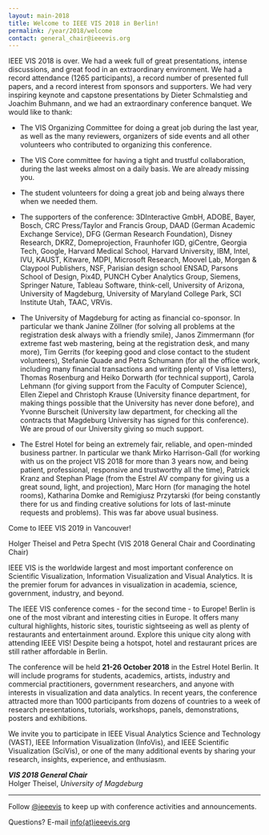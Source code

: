 ```yaml
---
layout: main-2018
title: Welcome to IEEE VIS 2018 in Berlin!
permalink: /year/2018/welcome
contact: general_chair@ieeevis.org
---
```


IEEE VIS 2018 is over. We had a week full of great presentations,
intense discussions, and great food in an extraordinary environment. We
had a record attendance (1265 participants), a record number of
presented full papers, and a record interest from sponsors and
supporters. We had very inspiring keynote and capstone presentations by
Dieter Schmalstieg and Joachim Buhmann, and we had an extraordinary
conference banquet. We would like to thank:

- The VIS Organizing Committee for doing a great job during the last
year, as well as the many reviewers, organizers of side events and all
other volunteers who contributed to organizing this conference.

- The VIS Core committee for having a tight and trustful collaboration,
during the last weeks almost on a daily basis. We are already missing you.

- The student volunteers for doing a great job and being always there
when we needed them.

- The supporters of the conference: 3DInteractive GmbH, ADOBE, Bayer,
Bosch, CRC Press/Taylor and Francis Group, DAAD (German Academic
Exchange Service), DFG (German Research Foundation), Disney Research,
DKRZ, Domeprojection, Fraunhofer IGD, giCentre, Georgia Tech, Google,
Harvard Medical School, Harvard University, IBM, Intel, IVU, KAUST,
Kitware, MDPI, Microsoft Research, Moovel Lab, Morgan & Claypool
Publishers, NSF, Parisian design school ENSAD, Parsons School of Design,
Pix4D, PUNCH Cyber Analytics Group, Siemens, Springer Nature, Tableau
Software, think-cell, University of Arizona, University of Magdeburg,
University of Maryland College Park, SCI Institute Utah, TAAC, VRVis.

- The University of Magdeburg for acting as financial co-sponsor. In
particular we thank
Janine Zöllner (for solving all problems at the registration desk always
with a friendly smile), Janos Zimmermann (for extreme fast web
mastering, being at the registration desk, and many more), Tim Gerrits
(for keeping good and close contact to the student volunteers), Stefanie
Quade and Petra Schumann (for all the office work, including many
financial transactions and writing plenty of Visa letters), Thomas
Rosenburg and Heiko Dorwarth (for technical support), Carola Lehmann
(for giving support from the Faculty of Computer Science), Ellen Ziepel
and Christoph Krause (University finance department, for making things
possible that the University has never done before), and Yvonne
Burscheit (University law department, for checking all the contracts
that Magdeburg University has signed for this conference). We are proud
of our University giving so much support.

- The Estrel Hotel for being an extremely fair, reliable, and
open-minded business partner. In particular we thank Mirko Harrison-Gall
(for working with us on the project VIS 2018 for more than 3 years now,
and being patient, professional, responsive and trustworthy all the
time), Patrick Kranz and Stephan Plage (from the Estrel AV company for
giving us a great sound, light, and projection), Marc Horn (for managing
the hotel rooms), Katharina Domke and Remigiusz Przytarski (for being
constantly there for us and finding creative solutions for lots of
last-minute requests and problems). This was far above usual business.

Come to IEEE VIS 2019 in Vancouver!

Holger Theisel and Petra Specht
(VIS 2018 General Chair and Coordinating Chair)



IEEE VIS is the worldwide largest and most important conference on Scientific Visualization, Information Visualization and Visual Analytics. It is the premier forum for advances in visualization in academia, science, government, industry, and beyond.

The IEEE VIS conference comes - for the second time - to Europe! Berlin is one of the most vibrant and interesting cities in Europe. It offers many cultural highlights, historic sites, touristic sightseeing as well as plenty of restaurants and entertainment around. Explore this unique city along with attending IEEE VIS! Despite being a hotspot, hotel and restaurant prices are still rather affordable in Berlin.

The conference will be held **21-26 October 2018** in the Estrel Hotel Berlin. It will include programs for students, academics, artists, industry and commercial practitioners, government researchers, and anyone with interests in visualization and data analytics. In recent years, the conference attracted more than 1000 participants from dozens of countries to a week of research presentations, tutorials, workshops, panels, demonstrations, posters and exhibitions.

We invite you to participate in IEEE Visual Analytics Science and Technology (VAST), IEEE Information Visualization (InfoVis), and IEEE Scientific Visualization (SciVis), or one of the many additional events by sharing your research, insights, experience, and enthusiasm.

***VIS 2018 General Chair***  
Holger Theisel, *University of Magdeburg*

----

Follow [@ieeevis](https://twitter.com/ieeevis/) to keep up with conference activities and announcements.

Questions? E-mail [info(at)ieeevis.org](mailto:info@ieeevis.org)
